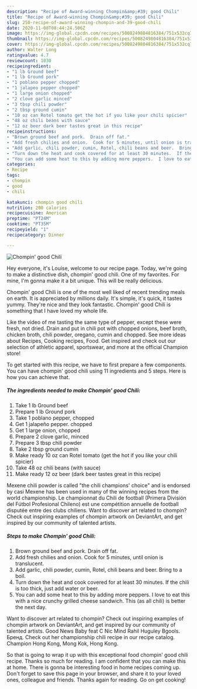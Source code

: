 ```yaml
---
description: "Recipe of Award-winning Chompin&amp;#39; good Chili"
title: "Recipe of Award-winning Chompin&amp;#39; good Chili"
slug: 250-recipe-of-award-winning-chompin-and-39-good-chili
date: 2020-11-08T08:44:24.506Z
image: https://img-global.cpcdn.com/recipes/5008249804816384/751x532cq70/chompin-good-chili-recipe-main-photo.jpg
thumbnail: https://img-global.cpcdn.com/recipes/5008249804816384/751x532cq70/chompin-good-chili-recipe-main-photo.jpg
cover: https://img-global.cpcdn.com/recipes/5008249804816384/751x532cq70/chompin-good-chili-recipe-main-photo.jpg
author: Walter Long
ratingvalue: 4.7
reviewcount: 1030
recipeingredient:
- "1 lb Ground beef"
- "1 lb Ground pork"
- "1 poblano pepper chopped"
- "1 jalapeo pepper chopped"
- "1 large onion chopped"
- "2 clove garlic minced"
- "3 tbsp chili powder"
- "2 tbsp ground cumin"
- "10 oz can Rotel tomato get the hot if you like your chili spicier"
- "48 oz chili beans with sauce"
- "12 oz beer dark beer tastes great in this recipe"
recipeinstructions:
- "Brown ground beef and pork.  Drain off fat."
- "Add fresh chilies and onion.  Cook for 5 minutes, until onion is translucent."
- "Add garlic, chili powder, cumin, Rotel, chili beans and beer.  Bring to a boil."
- "Turn down the heat and cook covered for at least 30 minutes.  If the chili is too thick,  just add water or beer."
- "You can add some heat to this by adding more peppers.  I love to eat this with a nice crunchy grilled cheese sandwich. This (as all chili) is better the next day."
categories:
- Recipe
tags:
- chompin
- good
- chili

katakunci: chompin good chili 
nutrition: 200 calories
recipecuisine: American
preptime: "PT24M"
cooktime: "PT35M"
recipeyield: "1"
recipecategory: Dinner

---
```



![Chompin&#39; good Chili](https://img-global.cpcdn.com/recipes/5008249804816384/751x532cq70/chompin-good-chili-recipe-main-photo.jpg)

Hey everyone, it's Louise, welcome to our recipe page. Today, we're going to make a distinctive dish, chompin&#39; good chili. One of my favorites. For mine, I'm gonna make it a bit unique. This will be really delicious.

Chompin&#39; good Chili is one of the most well liked of recent trending meals on earth. It is appreciated by millions daily. It's simple, it's quick, it tastes yummy. They're nice and they look fantastic. Chompin&#39; good Chili is something that I have loved my whole life.

Like the video of me tasting the same type of pepper, except these were fresh, not dried. Drain and put in chili pot with chopped onions, beef broth, chicken broth, chili powder, oregano, cumin and chopped. See more ideas about Recipes, Cooking recipes, Food. Get inspired and check out our selection of athletic apparel, sportswear, and more at the official Champion store!


To get started with this recipe, we have to first prepare a few components. You can have chompin&#39; good chili using 11 ingredients and 5 steps. Here is how you can achieve that.

<!--inarticleads1-->

##### The ingredients needed to make Chompin&#39; good Chili:

1. Take 1 lb Ground beef
1. Prepare 1 lb Ground pork
1. Take 1 poblano pepper, chopped
1. Get 1 jalapeño pepper. chopped
1. Get 1 large onion, chopped
1. Prepare 2 clove garlic, minced
1. Prepare 3 tbsp chili powder
1. Take 2 tbsp ground cumin
1. Make ready 10 oz can Rotel tomato (get the hot if you like your chili spicier)
1. Take 48 oz chili beans (with sauce)
1. Make ready 12 oz beer (dark beer tastes great in this recipe)


Mexene chili powder is called &#34;the chili champions&#39; choice&#34; and is endorsed by casi Mexene has been used in many of the winning recipes from the world championship. Le championnat du Chili de football (Primera División del Fútbol Profesional Chileno) est une compétition annuelle de football disputée entre des clubs chiliens. Want to discover art related to chompin? Check out inspiring examples of chompin artwork on DeviantArt, and get inspired by our community of talented artists. 

<!--inarticleads2-->

##### Steps to make Chompin&#39; good Chili:

1. Brown ground beef and pork.  Drain off fat.
1. Add fresh chilies and onion.  Cook for 5 minutes, until onion is translucent.
1. Add garlic, chili powder, cumin, Rotel, chili beans and beer.  Bring to a boil.
1. Turn down the heat and cook covered for at least 30 minutes.  If the chili is too thick,  just add water or beer.
1. You can add some heat to this by adding more peppers.  I love to eat this with a nice crunchy grilled cheese sandwich. This (as all chili) is better the next day.


Want to discover art related to chompin? Check out inspiring examples of chompin artwork on DeviantArt, and get inspired by our community of talented artists. Good News Baby feat C Nic Mind Rahil Huguley Bgools. Бренд. Check out her championship chili recipe in our recipe catalog. Champion Hong Kong, Mong Kok, Hong Kong. 

So that is going to wrap it up with this exceptional food chompin&#39; good chili recipe. Thanks so much for reading. I am confident that you can make this at home. There is gonna be interesting food in home recipes coming up. Don't forget to save this page in your browser, and share it to your loved ones, colleague and friends. Thanks again for reading. Go on get cooking!
